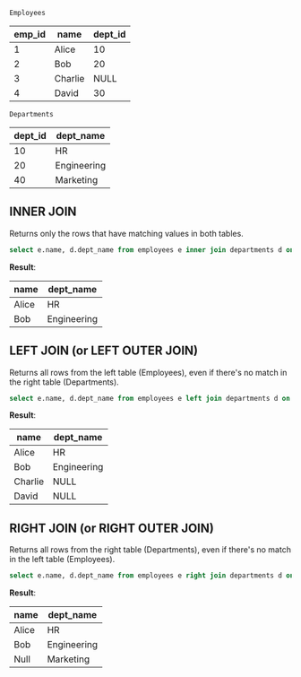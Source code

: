 `Employees`

| emp_id | name    | dept_id |
| ------ | ------- | ------- |
| 1      | Alice   | 10      |
| 2      | Bob     | 20      |
| 3      | Charlie | NULL    |
| 4      | David   | 30      |

`Departments`

| dept_id | dept_name   |
| ------- | ----------- |
| 10      | HR          |
| 20      | Engineering |
| 40      | Marketing   |

## INNER JOIN

Returns only the rows that have matching values in both tables.

```sql
select e.name, d.dept_name from employees e inner join departments d on d.dept_id=e.dept_id
```

**Result**:

| name  | dept_name   |
| ----- | ----------- |
| Alice | HR          |
| Bob   | Engineering |

## LEFT JOIN (or LEFT OUTER JOIN)

Returns all rows from the left table (Employees), even if there's no match in the right table (Departments).

```sql
select e.name, d.dept_name from employees e left join departments d on d.dept_id=e.dept_id
```

**Result**:

| name    | dept_name   |
| ------- | ----------- |
| Alice   | HR          |
| Bob     | Engineering |
| Charlie | NULL        |
| David   | NULL        |

## RIGHT JOIN (or RIGHT OUTER JOIN)

Returns all rows from the right table (Departments), even if there's no match in the left table (Employees).

```sql
select e.name, d.dept_name from employees e right join departments d on d.dept_id=e.dept_id
```

**Result**:

| name  | dept_name   |
| ----- | ----------- |
| Alice | HR          |
| Bob   | Engineering |
| Null  | Marketing   |
